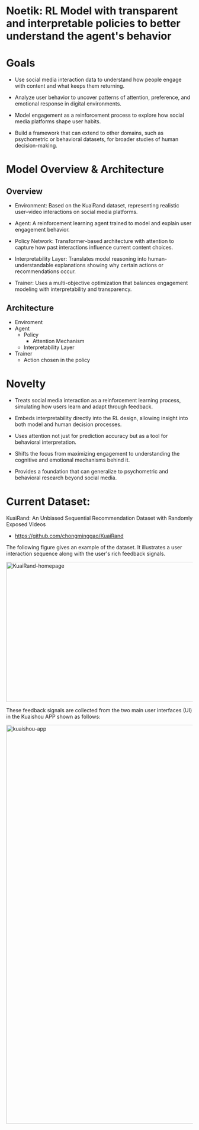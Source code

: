 # Noetik: RL Model with transparent and interpretable policies to better understand the agent's behavior

# Goals
- Use social media interaction data to understand how people engage with content and what keeps them returning.

- Analyze user behavior to uncover patterns of attention, preference, and emotional response in digital environments.

- Model engagement as a reinforcement process to explore how social media platforms shape user habits.

- Build a framework that can extend to other domains, such as psychometric or behavioral datasets, for broader studies of human decision-making.

# Model Overview & Architecture
## Overview
- Environment: Based on the KuaiRand dataset, representing realistic user–video interactions on social media platforms.

- Agent: A reinforcement learning agent trained to model and explain user engagement behavior.

- Policy Network: Transformer-based architecture with attention to capture how past interactions influence current content choices.

- Interpretability Layer: Translates model reasoning into human-understandable explanations showing why certain actions or recommendations occur.

- Trainer: Uses a multi-objective optimization that balances engagement modeling with interpretability and transparency.

## Architecture
- Enviroment
- Agent
  - Policy
    - Attention Mechanism
  - Interpretability Layer
- Trainer
  - Action chosen in the policy
 
# Novelty
- Treats social media interaction as a reinforcement learning process, simulating how users learn and adapt through feedback.

- Embeds interpretability directly into the RL design, allowing insight into both model and human decision processes.

- Uses attention not just for prediction accuracy but as a tool for behavioral interpretation.

- Shifts the focus from maximizing engagement to understanding the cognitive and emotional mechanisms behind it.

- Provides a foundation that can generalize to psychometric and behavioral research beyond social media.

# Current Dataset:
KuaiRand: An Unbiased Sequential Recommendation Dataset with Randomly Exposed Videos
  - https://github.com/chongminggao/KuaiRand

The following figure gives an example of the dataset. It illustrates a user interaction sequence along with the user's rich feedback signals.

<img width="815" height="378" alt="KuaiRand-homepage" src="https://github.com/user-attachments/assets/13cde850-635a-48b7-9f32-9ff5bad7946e" />

These feedback signals are collected from the two main user interfaces (UI) in the Kuaishou APP shown as follows:

<img width="815" height="1077" alt="kuaishou-app" src="https://github.com/user-attachments/assets/bb91f66a-f448-49af-b9ff-b4d4aa9a01d9" />
